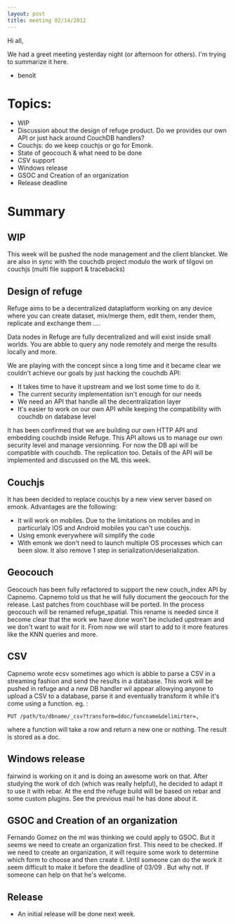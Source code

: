 ```yaml
---
layout: post
title: meeting 02/14/2012
---
```


Hi all,

We had a greet meeting yesterday night (or afternoon for others). I'm trying to summarize it here. 
- benoît

# Topics: 
- WIP 
- Discussion about the design of refuge product. Do we provides our own API 
  or just hack around CouchDB handlers? 
- Couchjs: do we keep couchjs or go for Emonk. 
- State of geocouch & what need to be done 
- CSV support 
- Windows release 
- GSOC and Creation of an organization 
- Release deadline 

# Summary 

## WIP 
This week will be pushed the node management and the 
client blancket. We are also in sync with the couchdb project modulo the work of tilgovi on couchjs (multi file support & tracebacks) 

## Design of refuge 
Refuge aims to be a decentralized dataplatform working on any device where you can create dataset, mix/merge them, edit them, render them, replicate and exchange them .... 

Data nodes in Refuge are fully decentralized and will exist inside small 
worlds. You are abble to query any node remotely and merge the results 
locally and more.

We are playing with the concept since a long time and it became clear 
we couldn't achieve our goals by just hacking the couchdb API:

- It takes time to have it upstream and we lost some time to do it. 
- The current security implementation isn't enough for our needs 
- We need an API that handle all the decentralization layer 
- It's easier to work on our own API while keeping the compatibility 
  with couchdb on database level

It has been confirmed that we are building our own HTTP API and embedding 
couchdb inside Refuge. This API allows us to manage our own security level 
and manage versionning. For now the DB api will be compatible with couchdb. The 
replication too. Details of the API will be implemented and discussed 
on the ML this week. 

## Couchjs 
It has been decided to replace couchjs by a new view server based on 
emonk. Advantages are the following: 

- It will work on mobiles. Due to the limitations on mobiles and in 
  particurlaly IOS and Android mobiles you can't use couchjs. 
- Using emonk everywhere will simplify the code 
- With emonk we don't need to launch multiple OS processes which can been 
  slow. It also remove 1 step in serialization/deserialization. 

## Geocouch 
Geocouch has been fully refactored to support the new couch_index API by 
Capnemo. Capnemo told us that he will fully document the geocouch for the 
release. Last patches from couchbase will be ported. In the process geocouch 
will be renamed refuge_spatial. This rename is needed since it 
become clear that the work we have done won't be included upstream and 
we don't want to wait for it. From now we will start to add to it more 
features like the KNN queries and more. 

## CSV 
Capnemo wrote ecsv sometimes ago which is abble to parse a CSV in a 
streaming fashion and send the results in a database. 
This work will be pushed in refuge and a new DB handler wil appear 
allowying anyone to upload a CSV to a database, parse it and eventually 
transform it while it's come using a function. 
eg. :

    PUT /path/to/dbname/_csv?transform=ddoc/funcname&delimirter=, 

where a function will take a row and return a new one or nothing. The 
result is stored as a doc. 

## Windows release 
fairwind is working on it and is doing an awesome work on that. After studying 
the work of dch (which was really helpful), he decided to adapt it to use it 
with rebar. At the end the refuge build will be based on rebar and some 
custom plugins. See the previous mail he has done about it. 

## GSOC and Creation of an organization 
Fernando Gomez on the ml was thinking we could apply to GSOC. But it 
seems we need to create an organization first. This need to be checked. 
If we need to create an organization, it will require some work to 
determine which form to choose and then create it. Until someone can do the 
 work it seem difficult to make it before the deadline of 03/09 . But why not. 
If someone can help on that he's welcome. 

## Release 
- An initial release will be done next week.